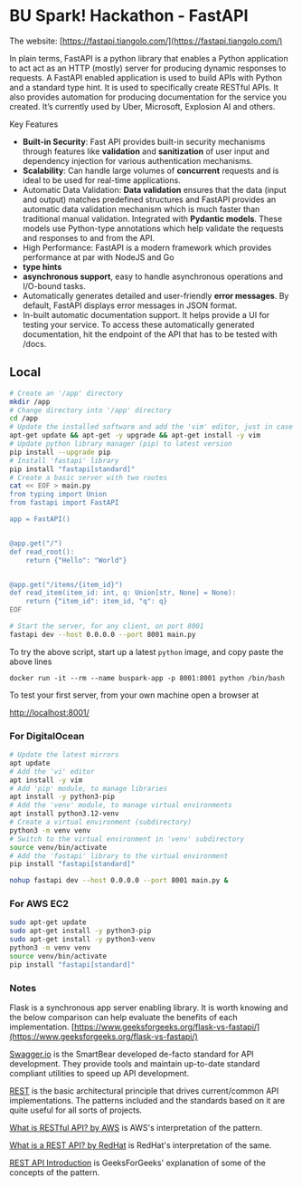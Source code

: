 # BU Spark! Hackathon - FastAPI

The website: [https://fastapi.tiangolo.com/](https://fastapi.tiangolo.com/)

In plain terms, FastAPI is a python library that enables a Python application to act act as an HTTP (mostly) server for producing dynamic responses to requests. A FastAPI enabled application is used to build APIs with Python and a standard type hint. It is used to specifically create RESTful APIs. It also provides automation for producing documentation for the service you created. It’s currently used by Uber, Microsoft, Explosion AI and others.

Key Features

* **Built-in Security**: Fast API provides built-in security mechanisms through features like **validation** and **sanitization** of user input and dependency injection for various authentication mechanisms.
* **Scalability**: Can handle large volumes of **concurrent** requests and is ideal to be used for real-time applications.
* Automatic Data Validation: **Data validation** ensures that the data (input and output) matches predefined structures and FastAPI provides an automatic data validation mechanism which is much faster than traditional manual validation. Integrated with **Pydantic models**. These models use Python-type annotations which help validate the requests and responses to and from the API.
* High Performance: FastAPI is a modern framework which provides performance at par with NodeJS and Go
* **type hints**
* **asynchronous support**, easy to handle asynchronous operations and I/O-bound tasks.
* Automatically generates detailed and user-friendly **error messages**. By default, FastAPI displays error messages in JSON format.
* In-built automatic documentation support. It helps provide a UI for testing your service. To access these automatically generated documentation, hit the endpoint of the API that has to be tested with /docs.


## Local

```sh
# Create an '/app' directory
mkdir /app
# Change directory into '/app' directory
cd /app
# Update the installed software and add the 'vim' editor, just in case
apt-get update && apt-get -y upgrade && apt-get install -y vim
# Update python library manager (pip) to latest version
pip install --upgrade pip
# Install 'fastapi' library
pip install "fastapi[standard]"
# Create a basic server with two routes
cat << EOF > main.py
from typing import Union
from fastapi import FastAPI

app = FastAPI()


@app.get("/")
def read_root():
    return {"Hello": "World"}


@app.get("/items/{item_id}")
def read_item(item_id: int, q: Union[str, None] = None):
    return {"item_id": item_id, "q": q}
EOF

# Start the server, for any client, on port 8001
fastapi dev --host 0.0.0.0 --port 8001 main.py

```

To try the above script, start up a latest `python` image, and copy paste the above lines

`docker run -it --rm --name buspark-app -p 8001:8001 python /bin/bash`

To test your first server, from your own machine open a browser at

[http://localhost:8001/](http://localhost:8001/)

### For DigitalOcean

```sh
# Update the latest mirrors
apt update
# Add the 'vi' editor
apt install -y vim
# Add 'pip' module, to manage libraries
apt install -y python3-pip
# Add the 'venv' module, to manage virtual environments
apt install python3.12-venv
# Create a virtual environment (subdirectory)
python3 -m venv venv
# Switch to the virtual environment in 'venv' subdirectory
source venv/bin/activate
# Add the 'fastapi' library to the virtual environment
pip install "fastapi[standard]"

nohup fastapi dev --host 0.0.0.0 --port 8001 main.py &

```

### For AWS EC2

```sh
sudo apt-get update 
sudo apt-get install -y python3-pip
sudo apt-get install -y python3-venv
python3 -m venv venv
source venv/bin/activate
pip install "fastapi[standard]"

```


### Notes

Flask is a synchronous app server enabling library. It is worth knowing and the below comparison can help evaluate the benefits of each implementation.
[https://www.geeksforgeeks.org/flask-vs-fastapi/](https://www.geeksforgeeks.org/flask-vs-fastapi/)


[Swagger.io](https://swagger.io/) is the SmartBear developed de-facto standard for API development. They provide tools and maintain up-to-date standard compliant utilities to speed up API development. 

[REST](https://en.wikipedia.org/wiki/REST) is the basic architectural principle that drives current/common API implementations. The patterns included and the standards based on it are quite useful for all sorts of projects.

[What is RESTful API? by AWS](https://aws.amazon.com/what-is/restful-api/#:~:text=RESTful%20API%20is%20an%20interface,and%20efficient%20software%20communication%20standards.) is AWS's interpretation of the pattern.

[What is a REST API? by RedHat](https://www.redhat.com/en/topics/api/what-is-a-rest-api) is RedHat's interpretation of the same.

[REST API Introduction](https://www.geeksforgeeks.org/rest-api-introduction/) is GeeksForGeeks' explanation of some of the concepts of the pattern.




